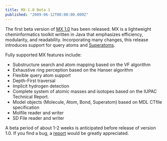 ```yaml
---
title: MX-1.0 Beta 1
published: "2009-06-12T00:00:00.000Z"
---
```


The first beta version of [MX 1.0](http://metamolecular.com/mx/) has been released. MX is a lightweight cheminformatics toolkit written in Java that emphasizes efficiency, modularity, and readability. Incorporating many changes, this release introduces support for query atoms and [Superatoms](/articles/2009/06/10/dark-corners-of-the-molfile-specification-sgroups-and-substructure-abbreviations).

Fully supported MX features include:

-  Substructure search and atom mapping based on the VF algorithm
-  Exhaustive ring perception based on the Hanser algorithm
-  Flexible query atom support
-  Depth-First traversal
-  Implicit hydrogen detection
-  Complete system of atomic masses and isotopes based on the IUPAC Technical Report.
-  Model objects (Molecule, Atom, Bond, Superatom) based on MDL CTfile specification
-  Molfile reader and writer
-  SD File reader and writer

A beta period of about 1-2 weeks is anticipated before release of version 1.0. If you find a bug, a [report](http://github.com/metamolecular/mx/issues) would be greatly appreciated.